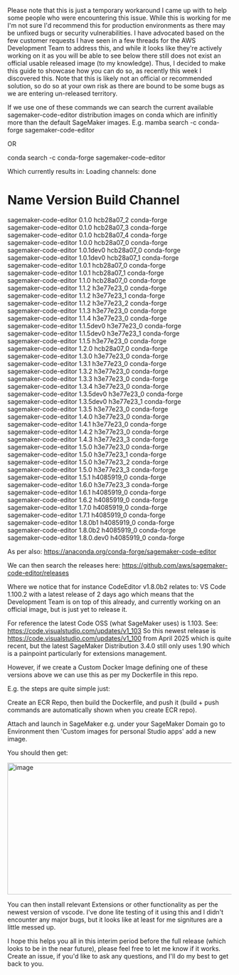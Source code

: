 Please note that this is just a temporary workaround I came up with to help some people who were encountering this issue. While this is working for me I'm not sure I'd recommend this for production environments as there may be unfixed bugs or security vulnerabilities. I have advocated based on the few customer requests I have seen in a few threads for the AWS Development Team to address this, and while it looks like they're actively working on it as you will be able to see below there still does not exist an official usable released image (to my knowledge). Thus, I decided to make this guide to showcase how you can do so, as recently this week I discovered this. Note that this is likely not an official or recommended solution, so do so at your own risk as there are bound to be some bugs as we are entering un-released territory.

If we use one of these commands we can search the current available sagemaker-code-editor distribution images on conda which are infinitly more than the default SageMaker images.
E.g.
mamba search -c conda-forge sagemaker-code-editor

OR

conda search -c conda-forge sagemaker-code-editor

Which currently results in:
Loading channels: done
# Name                       Version           Build  Channel             
sagemaker-code-editor           0.1.0      hcb28a07_2  conda-forge         
sagemaker-code-editor           0.1.0      hcb28a07_3  conda-forge         
sagemaker-code-editor           0.1.0      hcb28a07_4  conda-forge         
sagemaker-code-editor           1.0.0      hcb28a07_0  conda-forge         
sagemaker-code-editor       1.0.1dev0      hcb28a07_0  conda-forge         
sagemaker-code-editor       1.0.1dev0      hcb28a07_1  conda-forge         
sagemaker-code-editor           1.0.1      hcb28a07_0  conda-forge         
sagemaker-code-editor           1.0.1      hcb28a07_1  conda-forge         
sagemaker-code-editor           1.1.0      hcb28a07_0  conda-forge         
sagemaker-code-editor           1.1.2      h3e77e23_0  conda-forge         
sagemaker-code-editor           1.1.2      h3e77e23_1  conda-forge         
sagemaker-code-editor           1.1.2      h3e77e23_2  conda-forge         
sagemaker-code-editor           1.1.3      h3e77e23_0  conda-forge         
sagemaker-code-editor           1.1.4      h3e77e23_0  conda-forge         
sagemaker-code-editor       1.1.5dev0      h3e77e23_0  conda-forge         
sagemaker-code-editor       1.1.5dev0      h3e77e23_1  conda-forge         
sagemaker-code-editor           1.1.5      h3e77e23_0  conda-forge         
sagemaker-code-editor           1.2.0      hcb28a07_0  conda-forge         
sagemaker-code-editor           1.3.0      h3e77e23_0  conda-forge         
sagemaker-code-editor           1.3.1      h3e77e23_0  conda-forge         
sagemaker-code-editor           1.3.2      h3e77e23_0  conda-forge         
sagemaker-code-editor           1.3.3      h3e77e23_0  conda-forge         
sagemaker-code-editor           1.3.4      h3e77e23_0  conda-forge         
sagemaker-code-editor       1.3.5dev0      h3e77e23_0  conda-forge         
sagemaker-code-editor       1.3.5dev0      h3e77e23_1  conda-forge         
sagemaker-code-editor           1.3.5      h3e77e23_0  conda-forge         
sagemaker-code-editor           1.4.0      h3e77e23_0  conda-forge         
sagemaker-code-editor           1.4.1      h3e77e23_0  conda-forge         
sagemaker-code-editor           1.4.2      h3e77e23_0  conda-forge         
sagemaker-code-editor           1.4.3      h3e77e23_3  conda-forge         
sagemaker-code-editor           1.5.0      h3e77e23_0  conda-forge         
sagemaker-code-editor           1.5.0      h3e77e23_1  conda-forge         
sagemaker-code-editor           1.5.0      h3e77e23_2  conda-forge         
sagemaker-code-editor           1.5.0      h3e77e23_3  conda-forge         
sagemaker-code-editor           1.5.1      h4085919_0  conda-forge         
sagemaker-code-editor           1.6.0      h3e77e23_3  conda-forge         
sagemaker-code-editor           1.6.1      h4085919_0  conda-forge         
sagemaker-code-editor           1.6.2      h4085919_0  conda-forge         
sagemaker-code-editor           1.7.0      h4085919_0  conda-forge         
sagemaker-code-editor           1.7.1      h4085919_0  conda-forge         
sagemaker-code-editor         1.8.0b1      h4085919_0  conda-forge         
sagemaker-code-editor         1.8.0b2      h4085919_0  conda-forge         
sagemaker-code-editor      1.8.0.dev0      h4085919_0  conda-forge   

As per also: https://anaconda.org/conda-forge/sagemaker-code-editor

We can then search the releases here: https://github.com/aws/sagemaker-code-editor/releases

Where we notice that for instance CodeEditor v1.8.0b2 relates to: VS Code 1.100.2 with a latest release of 2 days ago which means that the Development Team is on top of this already, and currently working on an official image, but is just yet to release it.

For reference the latest Code OSS (what SageMaker uses) is 1.103. See: https://code.visualstudio.com/updates/v1_103
So this newest release is https://code.visualstudio.com/updates/v1_100 from April 2025 which is quite recent, but the latest SageMaker Distribution 3.4.0 still only uses 1.90 which is a painpoint particularly for extensions management.

However, if we create a Custom Docker Image defining one of these versions above we can use this as per my Dockerfile in this repo.

E.g. the steps are quite simple just:

Create an ECR Repo, then build the Dockerfile, and push it (build + push commands are automatically shown when you create ECR repo).

Attach and launch in SageMaker e.g. under your SageMaker Domain go to Environment then 'Custom images for personal Studio apps' add a new image.

You should then get:
 
<img width="516" height="296" alt="image" src="https://github.com/user-attachments/assets/330eb372-cbaa-4a7a-92c7-7d0fab0c836b" />

You can then install relevant Extensions or other functionality as per the newest version of vscode. I've done lite testing of it using this and I didn't encounter any major bugs, but it looks like at least for me signitures are a little messed up.

I hope this helps you all in this interim period before the full release (which looks to be in the near future), please feel free to let me know if it works. Create an issue, if you'd like to ask any questions, and I'll do my best to get back to you.
